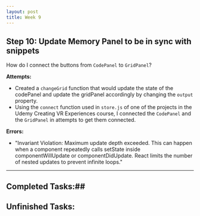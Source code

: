 ```yaml
---
layout: post
title: Week 9
---
```


## Step 10: Update Memory Panel to be in sync with snippets ##
How do I connect the buttons from `CodePanel` to `GridPanel`?

**Attempts:**
- Created a `changeGrid` function that would update the state of the codePanel and update the gridPanel accordingly by changing the `output` property. 
- Using the `connect` function used in `store.js` of one of the projects in the Udemy Creating VR Experiences course, I connected the `CodePanel` and the `GridPanel` in attempts to get them connected. 

**Errors:**
- "Invariant Violation: Maximum update depth exceeded. This can happen when a component repeatedly calls setState inside componentWillUpdate or componentDidUpdate. React limits the number of nested updates to prevent infinite loops."

*****

## Completed Tasks:##

## Unfinished Tasks: ##
